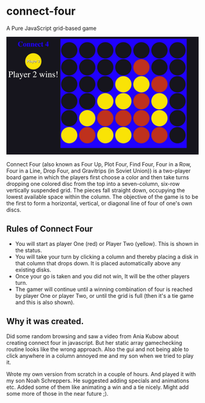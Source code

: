 # connect-four
A Pure JavaScript grid-based game

![image](screens/screenshot1.jpg?raw=true)

Connect Four (also known as Four Up, Plot Four, Find Four, Four in a Row, Four in a Line, Drop Four, and Gravitrips (in Soviet Union)) is a two-player board game in which the players first choose a color and then take turns dropping one colored disc from the top into a seven-column, six-row vertically suspended grid. The pieces fall straight down, occupying the lowest available space within the column. The objective of the game is to be the first to form a horizontal, vertical, or diagonal line of four of one's own discs.


## Rules of Connect Four
* You will start as player One (red) or Player Two (yellow). This is shown in the status.
* You will take your turn by clicking a column and thereby placing a disk in that column that drops down. It is placed automatically above any existing disks.
* Once your go is taken and you did not win, It will be the other players turn.
* The gamer will continue until a winning combination of four is reached by player One or player Two, or until the grid is full (then it's a tie game and this is also shown).

## Why it was created.
Did some random browsing and saw a video from Ania Kubow about creating connect four in javascript.
But her static array gamechecking routine looks like the wrong approach. Also the gui and not being able to click anywhere in a column annoyed me and my son when
we tried to play it.

Wrote my own version from scratch in a couple of hours. And played it with my son Noah Schreppers. He suggested adding specials and animations etc.
Added some of them like animating a win and a tie nicely. Might add some more of those in the near future ;).

